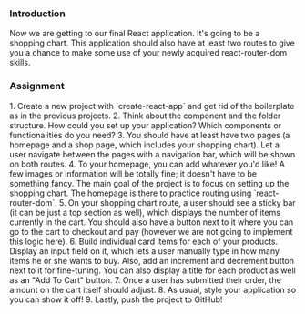 ### Introduction

Now we are getting to our final React application. It's going to be a shopping chart.
This application should also have at least two routes to give you a chance to make some use of your newly acquired react-router-dom skills.

### Assignment

<div class="lesson-content__panel" markdown="1">
1. Create a new project with `create-react-app` and get rid of the boilerplate as in the previous projects.
2. Think about the component and the folder structure. How could you set up your application? Which components or functionalities do you need?
3. You should have at least have two pages (a homepage and a shop page, which includes your shopping chart). Let a user navigate between the pages with a navigation bar, which will be shown on both routes.
4. To your homepage, you can add whatever you'd like! A few images or information will be totally fine; it doesn't have to be something fancy. The main goal of the project is to focus on setting up the shopping chart. The homepage is there to practice routing using `react-router-dom`.
5. On your shopping chart route, a user should see a sticky bar (it can be just a top section as well), which displays the number of items currently in the cart. You should also have a button next to it where you can go to the cart to checkout and pay (however we are not going to implement this logic here).
6. Build individual card items for each of your products. Display an input field on it, which lets a user manually type in how many items he or she wants to buy. Also, add an increment and decrement button next to it for fine-tuning. You can also display a title for each product as well as an "Add To Cart" button.
7. Once a user has submitted their order, the amount on the cart itself should adjust.
8. As usual, style your application so you can show it off!
9. Lastly, push the project to GitHub!
</div>
